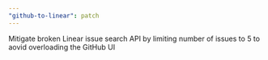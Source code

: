 ```yaml
---
"github-to-linear": patch
---
```


Mitigate broken Linear issue search API by limiting number of issues to 5 to aovid overloading the GitHub UI
